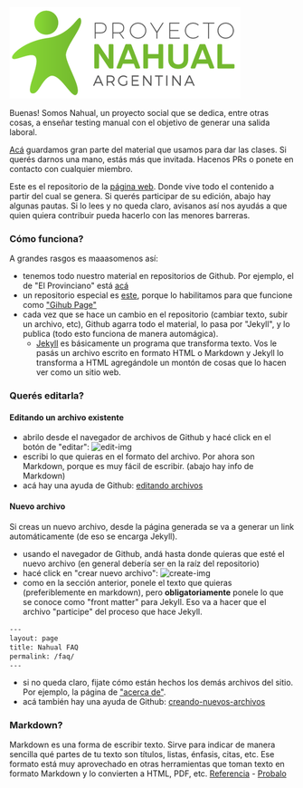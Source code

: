 ![nahual-img](assets/proyecto-nahual.png)

Buenas! Somos Nahual, un proyecto social que se dedica, entre otras cosas, a enseñar testing manual con el objetivo
de generar una salida laboral.

[Acá](https://github.com/nahual) guardamos gran parte del material que usamos para dar las clases. 
Si querés darnos una mano, estás más que invitada. Hacenos PRs o ponete en contacto con cualquier miembro.

Este es el repositorio de la [página web](https://nahual.github.io). Donde vive todo el contenido a partir del cual se genera.
Si querés participar de su edición, abajo hay algunas pautas. 
Si lo lees y no queda claro, avisanos así nos ayudás a que quien quiera contribuir pueda hacerlo con las menores barreras.

### Cómo funciona?
A grandes rasgos es maaasomenos así:
- tenemos todo nuestro material en repositorios de Github. 
  Por ejemplo, el de "El Provinciano" está [acá](https://github.com/nahual/qc-provinciano)
- un repositorio especial es [este](https://github.com/nahual/nahual.github.com), 
  porque lo habilitamos para que funcione como ["Gihub Page"](https://pages.github.com/)
- cada vez que se hace un cambio en el repositorio (cambiar texto, subir un archivo, etc), Github agarra todo el material,
  lo pasa por "Jekyll", y lo publica (todo esto funciona de manera automágica).
  - [Jekyll](https://jekyllrb.com/) es básicamente un programa que transforma texto. 
    Vos le pasás un archivo escrito en formato HTML o Markdown y Jekyll lo transforma a HTML agregándole 
    un montón de cosas que lo hacen ver como un sitio web.

### Querés editarla?
#### Editando un archivo existente
- abrilo desde el navegador de archivos de Github y hacé click en el botón de "editar":
  ![edit-img](https://help.github.com/assets/images/help/repository/edit-file-edit-button.png)
- escribi lo que quieras en el formato del archivo. Por ahora son Markdown, porque es muy fácil de escribir.
  (abajo hay info de Markdown)
- acá hay una ayuda de Github: [editando archivos](https://help.github.com/articles/editing-files-in-your-repository/)
  
#### Nuevo archivo
Si creas un nuevo archivo, desde la página generada se va a generar un link automáticamente (de eso se encarga Jekyll).
- usando el navegador de Github, andá hasta donde quieras que esté el nuevo archivo (en general debería ser en la raíz
  del repositorio)
- hacé click en "crear nuevo archivo":
![create-img](https://help.github.com/assets/images/help/repository/create_new_file.png)
- como en la sección anterior, ponele el texto que quieras (preferiblemente en markdown), pero **obligatoriamente** ponele
  lo que se conoce como "front matter" para Jekyll. Eso va a hacer que el archivo "participe" del proceso que 
  hace Jekyll.

```
---
layout: page
title: Nahual FAQ
permalink: /faq/
---
```
- si no queda claro, fijate cómo están hechos los demás archivos del sitio. Por ejemplo, 
  la página de ["acerca de"](https://github.com/nahual/nahual.github.com/raw/master/faq.md).
- acá también hay una ayuda de Github: [creando-nuevos-archivos](https://help.github.com/articles/creating-new-files/)

### Markdown?

Markdown es una forma de escribir texto. Sirve para indicar de manera sencilla qué partes de tu texto
son títulos, listas, énfasis, citas, etc. Ese formato está muy aprovechado en otras herramientas que 
toman texto en formato Markdown y lo convierten a HTML, PDF, etc.
[Referencia](https://github.com/adam-p/markdown-here/wiki/Markdown-Cheatsheet) - [Probalo](https://stackedit.io/app)
